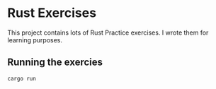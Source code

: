 # Rust Exercises

This project contains lots of Rust Practice exercises. I wrote them for learning purposes.


## Running the exercies

```sh
cargo run
```


    
